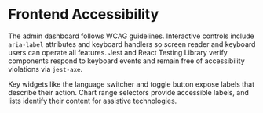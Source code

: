 # Frontend Accessibility

The admin dashboard follows WCAG guidelines. Interactive controls include `aria-label` attributes and keyboard handlers so screen reader and keyboard users can operate all features. Jest and React Testing Library verify components respond to keyboard events and remain free of accessibility violations via `jest-axe`.

Key widgets like the language switcher and toggle button expose labels that describe their action. Chart range selectors provide accessible labels, and lists identify their content for assistive technologies.
